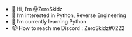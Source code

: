 - 👋 Hi, I’m @ZeroSkidz
- 👀 I’m interested in Python, Reverse Engineering
- 🌱 I’m currently learning Python
- 📫 How to reach me Discord : ZeroSkidz#0222
